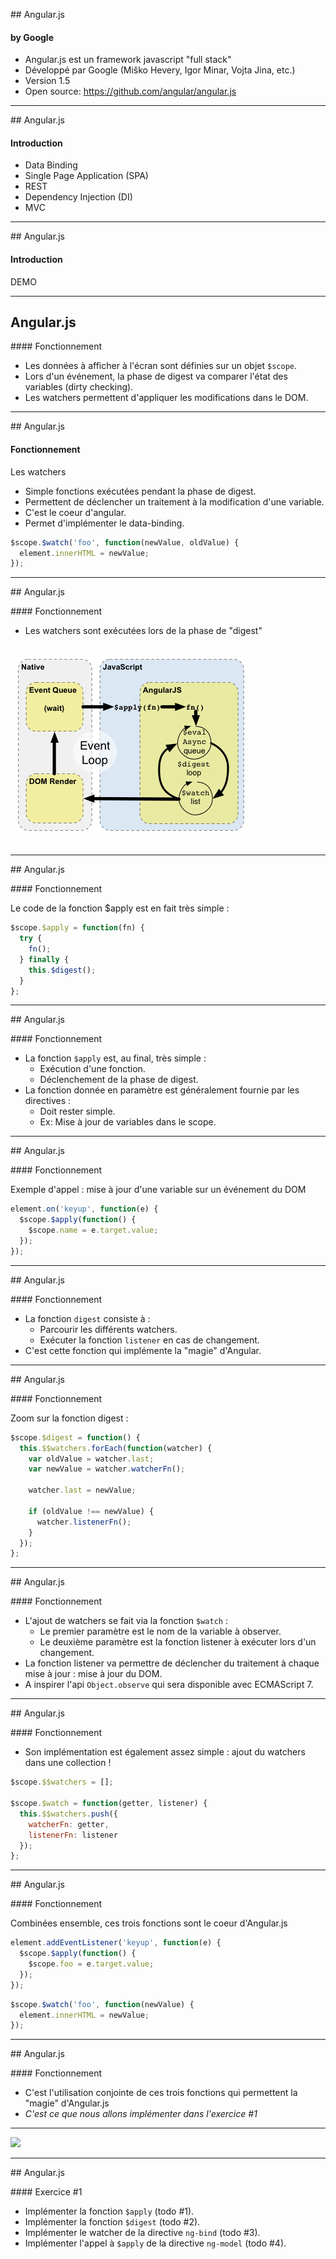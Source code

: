 ## Angular.js

#### by Google

- Angular.js est un framework javascript "full stack"
- Développé par Google (Miško Hevery, Igor Minar, Vojta Jina, etc.)
- Version 1.5
- Open source: https://github.com/angular/angular.js

---

## Angular.js

#### Introduction

- Data Binding
- Single Page Application (SPA)
- REST
- Dependency Injection (DI)
- MVC

---

## Angular.js

#### Introduction

DEMO

---

## Angular.js

#### Fonctionnement

- Les données à afficher à l'écran sont définies sur un objet `$scope`.
- Lors d'un événement, la phase de digest va comparer l'état des variables (dirty checking).
- Les watchers permettent d'appliquer les modifications dans le DOM.

---

## Angular.js

#### Fonctionnement

Les watchers

- Simple fonctions exécutées pendant la phase de digest.
- Permettent de déclencher un traitement à la modification d'une variable.
- C'est le coeur d'angular.
- Permet d'implémenter le data-binding.

```javascript
$scope.$watch('foo', function(newValue, oldValue) {
  element.innerHTML = newValue;
});
```

---

## Angular.js

#### Fonctionnement

- Les watchers sont exécutées lors de la phase de "digest"

<img class="icon" style="border: none; margin: 20px 10px;" src="images/concepts-runtime.png">

---

## Angular.js

#### Fonctionnement

Le code de la fonction $apply est en fait très simple :

```javascript
$scope.$apply = function(fn) {
  try {
    fn();
  } finally {
    this.$digest();
  }
};
```

---

## Angular.js

#### Fonctionnement

- La fonction `$apply` est, au final, très simple :
  - Exécution d'une fonction.
  - Déclenchement de la phase de digest.
- La fonction donnée en paramètre est généralement fournie par les directives :
  - Doit rester simple.
  - Ex: Mise à jour de variables dans le scope.

---

## Angular.js

#### Fonctionnement

Exemple d'appel : mise à jour d'une variable sur un événement du DOM

```javascript
element.on('keyup', function(e) {
  $scope.$apply(function() {
    $scope.name = e.target.value;
  });
});
```

---

## Angular.js

#### Fonctionnement

- La fonction `digest` consiste à :
  - Parcourir les différents watchers.
  - Exécuter la fonction `listener` en cas de changement.
- C'est cette fonction qui implémente la "magie" d'Angular.

---

## Angular.js

#### Fonctionnement

Zoom sur la fonction digest :

```javascript
$scope.$digest = function() {
  this.$$watchers.forEach(function(watcher) {
    var oldValue = watcher.last;
    var newValue = watcher.watcherFn();

    watcher.last = newValue;

    if (oldValue !== newValue) {
      watcher.listenerFn();
    }
  });
};
```

---

## Angular.js

#### Fonctionnement

- L'ajout de watchers se fait via la fonction `$watch` :
  - Le premier paramètre est le nom de la variable à observer.
  - Le deuxième paramètre est la fonction listener à exécuter lors d'un changement.
- La fonction listener va permettre de déclencher du traitement à chaque mise à jour : mise à jour du DOM.
- A inspirer l'api `Object.observe` qui sera disponible avec ECMAScript 7.

---

## Angular.js

#### Fonctionnement

- Son implémentation est également assez simple : ajout du watchers dans une collection !

```javascript
$scope.$$watchers = [];

$scope.$watch = function(getter, listener) {
  this.$$watchers.push({
    watcherFn: getter,
    listenerFn: listener
  });
};
```

---

## Angular.js

#### Fonctionnement

Combinées ensemble, ces trois fonctions sont le coeur d'Angular.js

```javascript
element.addEventListener('keyup', function(e) {
  $scope.$apply(function() {
    $scope.foo = e.target.value;
  });
});
```

```javascript
$scope.$watch('foo', function(newValue) {
  element.innerHTML = newValue;
});
```

---

## Angular.js

#### Fonctionnement

- C'est l'utilisation conjointe de ces trois fonctions qui permettent la "magie" d'Angular.js
- *C'est ce que nous allons implémenter dans l'exercice #1*

---

<img src="images/questions.jpg">

---

## Angular.js

#### Exercice #1

- Implémenter la fonction `$apply` (todo #1).
- Implémenter la fonction `$digest` (todo #2).
- Implémenter le watcher de la directive `ng-bind` (todo #3).
- Implémenter l'appel à `$apply` de la directive `ng-model` (todo #4).
